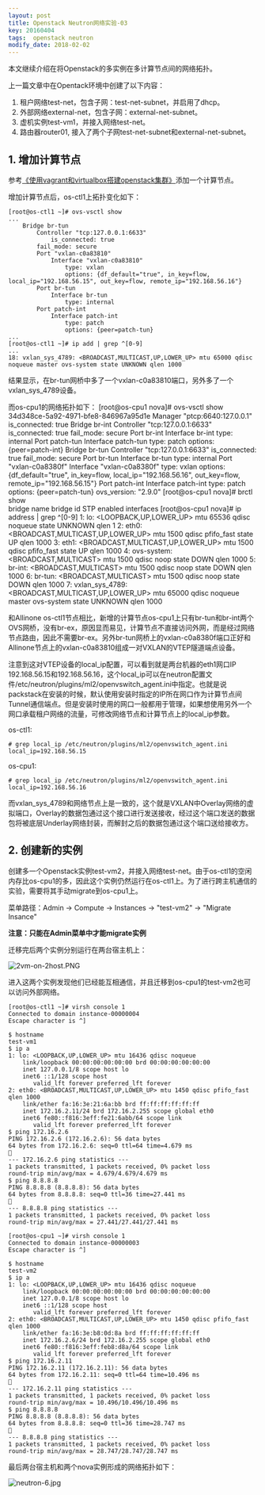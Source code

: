 ```yaml
---
layout: post
title: Openstack Neutron网络实验-03
key: 20160404
tags:  openstack neutron
modify_date: 2018-02-02
---
```


本文继续介绍在将Openstack的多实例在多计算节点间的网络拓扑。

<!--more-->

上一篇文章中在Opentack环境中创建了以下内容：
1. 租户网络test-net，包含子网：test-net-subnet，并启用了dhcp。
2. 外部网络external-net，包含子网：external-net-subnet。
2. 虚机实例test-vm1，并接入网络test-net。
3. 路由器router01, 接入了两个子网test-net-subnet和external-net-subnet。

## 1. 增加计算节点

参考[《使用vagrant和virtualbox搭建openstack集群》](https://lprincewhn.github.io/2016/01/07/vagrant-openstack.html)添加一个计算节点。

增加计算节点后，os-ctl1上拓扑变化如下：
```
[root@os-ctl1 ~]# ovs-vsctl show 
...
    Bridge br-tun
        Controller "tcp:127.0.0.1:6633"
            is_connected: true
        fail_mode: secure
        Port "vxlan-c0a83810"
            Interface "vxlan-c0a83810"
                type: vxlan
                options: {df_default="true", in_key=flow, local_ip="192.168.56.15", out_key=flow, remote_ip="192.168.56.16"}
        Port br-tun
            Interface br-tun
                type: internal
        Port patch-int
            Interface patch-int
                type: patch
                options: {peer=patch-tun}
...
[root@os-ctl1 ~]# ip add | grep ^[0-9]    
...
18: vxlan_sys_4789: <BROADCAST,MULTICAST,UP,LOWER_UP> mtu 65000 qdisc noqueue master ovs-system state UNKNOWN qlen 1000
```

结果显示，在br-tun网桥中多了一个vxlan-c0a83810端口，另外多了一个vxlan_sys_4789设备。

而os-cpu1的网络拓扑如下：
[root@os-cpu1 nova]# ovs-vsctl show
34d348ce-5a92-4971-bfe8-846967a95d1e
    Manager "ptcp:6640:127.0.0.1"
        is_connected: true
    Bridge br-int
        Controller "tcp:127.0.0.1:6633"
            is_connected: true
        fail_mode: secure
        Port br-int
            Interface br-int
                type: internal
        Port patch-tun
            Interface patch-tun
                type: patch
                options: {peer=patch-int}
    Bridge br-tun
        Controller "tcp:127.0.0.1:6633"
            is_connected: true
        fail_mode: secure
        Port br-tun
            Interface br-tun
                type: internal
        Port "vxlan-c0a8380f"
            Interface "vxlan-c0a8380f"
                type: vxlan
                options: {df_default="true", in_key=flow, local_ip="192.168.56.16", out_key=flow, remote_ip="192.168.56.15"}
        Port patch-int
            Interface patch-int
                type: patch
                options: {peer=patch-tun}
    ovs_version: "2.9.0"
[root@os-cpu1 nova]# brctl show    
bridge name     bridge id               STP enabled     interfaces
[root@os-cpu1 nova]# ip address | grep ^[0-9]
1: lo: <LOOPBACK,UP,LOWER_UP> mtu 65536 qdisc noqueue state UNKNOWN qlen 1
2: eth0: <BROADCAST,MULTICAST,UP,LOWER_UP> mtu 1500 qdisc pfifo_fast state UP qlen 1000
3: eth1: <BROADCAST,MULTICAST,UP,LOWER_UP> mtu 1500 qdisc pfifo_fast state UP qlen 1000
4: ovs-system: <BROADCAST,MULTICAST> mtu 1500 qdisc noop state DOWN qlen 1000
5: br-int: <BROADCAST,MULTICAST> mtu 1500 qdisc noop state DOWN qlen 1000
6: br-tun: <BROADCAST,MULTICAST> mtu 1500 qdisc noop state DOWN qlen 1000
7: vxlan_sys_4789: <BROADCAST,MULTICAST,UP,LOWER_UP> mtu 65000 qdisc noqueue master ovs-system state UNKNOWN qlen 1000

和Allinone os-ctl1节点相比，新增的计算节点os-cpu1上只有br-tun和br-int两个OVS网桥，没有br-ex，原因显而易见，计算节点不直接访问外网，而是经过网络节点路由，因此不需要br-ex。另外br-tun网桥上的vxlan-c0a8380f端口正好和Allinone节点上的vxlan-c0a83810组成一对VXLAN的VTEP隧道端点设备。

注意到这对VTEP设备的local_ip配置，可以看到就是两台机器的eth1网口IP 192.168.56.15和192.168.56.16，这个local_ip可以在neutron配置文件/etc/neutron/plugins/ml2/openvswitch_agent.ini中指定。也就是说packstack在安装的时候，默认使用安装时指定的IP所在网口作为计算节点间Tunnel通信端点。但是安装时使用的网口一般都用于管理，如果想使用另外一个网口承载租户网络的流量，可修改网络节点和计算节点上的local_ip参数。

os-ctl1:
```
# grep local_ip /etc/neutron/plugins/ml2/openvswitch_agent.ini
local_ip=192.168.56.15
```
os-cpu1:
```
# grep local_ip /etc/neutron/plugins/ml2/openvswitch_agent.ini
local_ip=192.168.56.16
```

而vxlan_sys_4789和网络节点上是一致的，这个就是VXLAN中Overlay网络的虚拟端口，Overlay的数据包通过这个接口进行发送接收，经过这个端口发送的数据包将被底层Underlay网络封装，而解封之后的数据包通过这个端口送给接收方。

## 2. 创建新的实例

创建多一个Openstack实例test-vm2，并接入网络test-net。由于os-ctl1的空闲内存比os-cpu1的多，因此这个实例仍然运行在os-ctl1上。为了进行跨主机通信的实验，需要将其手动migrate到os-cpu1上。

菜单路径：Admin -> Compute -> Instances -> "test-vm2" -> "Migrate Insance"

**注意：只能在Admin菜单中才能migrate实例**

迁移完后两个实例分别运行在两台宿主机上：

![2vm-on-2host.PNG](http://o7gg8x7fi.bkt.clouddn.com/2vm-on-2host.PNG)

进入这两个实例发现他们已经能互相通信，并且迁移到os-cpu1的test-vm2也可以访问外部网络。

```
[root@os-ctl1 ~]# virsh console 1
Connected to domain instance-00000004
Escape character is ^]

$ hostname
test-vm1
$ ip a
1: lo: <LOOPBACK,UP,LOWER_UP> mtu 16436 qdisc noqueue 
    link/loopback 00:00:00:00:00:00 brd 00:00:00:00:00:00
    inet 127.0.0.1/8 scope host lo
    inet6 ::1/128 scope host 
       valid_lft forever preferred_lft forever
2: eth0: <BROADCAST,MULTICAST,UP,LOWER_UP> mtu 1450 qdisc pfifo_fast qlen 1000
    link/ether fa:16:3e:21:6a:bb brd ff:ff:ff:ff:ff:ff
    inet 172.16.2.11/24 brd 172.16.2.255 scope global eth0
    inet6 fe80::f816:3eff:fe21:6abb/64 scope link 
       valid_lft forever preferred_lft forever
$ ping 172.16.2.6
PING 172.16.2.6 (172.16.2.6): 56 data bytes
64 bytes from 172.16.2.6: seq=0 ttl=64 time=4.679 ms

--- 172.16.2.6 ping statistics ---
1 packets transmitted, 1 packets received, 0% packet loss
round-trip min/avg/max = 4.679/4.679/4.679 ms
$ ping 8.8.8.8
PING 8.8.8.8 (8.8.8.8): 56 data bytes
64 bytes from 8.8.8.8: seq=0 ttl=36 time=27.441 ms

--- 8.8.8.8 ping statistics ---
1 packets transmitted, 1 packets received, 0% packet loss
round-trip min/avg/max = 27.441/27.441/27.441 ms
```

```
[root@os-cpu1 ~]# virsh console 1
Connected to domain instance-00000003
Escape character is ^]

$ hostname
test-vm2
$ ip a
1: lo: <LOOPBACK,UP,LOWER_UP> mtu 16436 qdisc noqueue 
    link/loopback 00:00:00:00:00:00 brd 00:00:00:00:00:00
    inet 127.0.0.1/8 scope host lo
    inet6 ::1/128 scope host 
       valid_lft forever preferred_lft forever
2: eth0: <BROADCAST,MULTICAST,UP,LOWER_UP> mtu 1450 qdisc pfifo_fast qlen 1000
    link/ether fa:16:3e:b8:0d:8a brd ff:ff:ff:ff:ff:ff
    inet 172.16.2.6/24 brd 172.16.2.255 scope global eth0
    inet6 fe80::f816:3eff:feb8:d8a/64 scope link 
       valid_lft forever preferred_lft forever
$ ping 172.16.2.11
PING 172.16.2.11 (172.16.2.11): 56 data bytes
64 bytes from 172.16.2.11: seq=0 ttl=64 time=10.496 ms

--- 172.16.2.11 ping statistics ---
1 packets transmitted, 1 packets received, 0% packet loss
round-trip min/avg/max = 10.496/10.496/10.496 ms
$ ping 8.8.8.8
PING 8.8.8.8 (8.8.8.8): 56 data bytes
64 bytes from 8.8.8.8: seq=0 ttl=36 time=28.747 ms

--- 8.8.8.8 ping statistics ---
1 packets transmitted, 1 packets received, 0% packet loss
round-trip min/avg/max = 28.747/28.747/28.747 ms
```

最后两台宿主机和两个nova实例形成的网络拓扑如下：

![neutron-6.jpg](http://o7gg8x7fi.bkt.clouddn.com/neutron-6.jpg)

